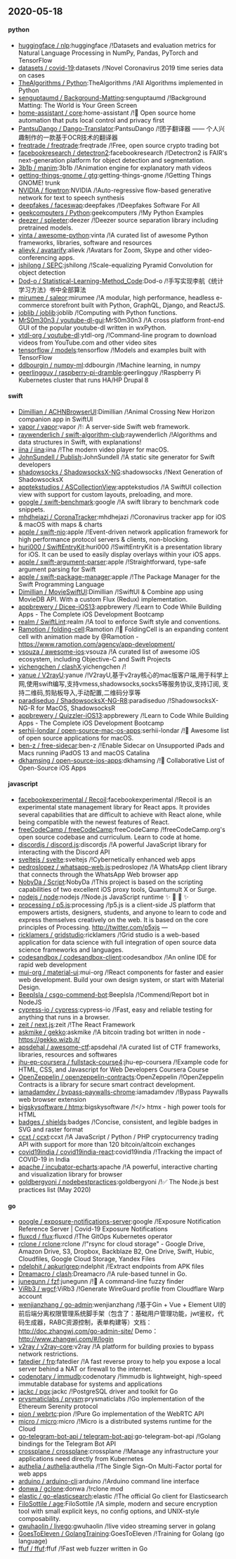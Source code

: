 ## 2020-05-18

#### python
* [huggingface / nlp](https://github.com/huggingface/nlp):huggingface /!Datasets and evaluation metrics for Natural Language Processing in NumPy, Pandas, PyTorch and TensorFlow
* [datasets / covid-19](https://github.com/datasets/covid-19):datasets /!Novel Coronavirus 2019 time series data on cases
* [TheAlgorithms / Python](https://github.com/TheAlgorithms/Python):TheAlgorithms /!All Algorithms implemented in Python
* [senguptaumd / Background-Matting](https://github.com/senguptaumd/Background-Matting):senguptaumd /!Background Matting: The World is Your Green Screen
* [home-assistant / core](https://github.com/home-assistant/core):home-assistant /!🏡
Open source home automation that puts local control and privacy first
* [PantsuDango / Dango-Translator](https://github.com/PantsuDango/Dango-Translator):PantsuDango /!团子翻译器 —— 个人兴趣制作的一款基于OCR技术的翻译器
* [freqtrade / freqtrade](https://github.com/freqtrade/freqtrade):freqtrade /!Free, open source crypto trading bot
* [facebookresearch / detectron2](https://github.com/facebookresearch/detectron2):facebookresearch /!Detectron2 is FAIR's next-generation platform for object detection and segmentation.
* [3b1b / manim](https://github.com/3b1b/manim):3b1b /!Animation engine for explanatory math videos
* [getting-things-gnome / gtg](https://github.com/getting-things-gnome/gtg):getting-things-gnome /!Getting Things GNOME! trunk
* [NVIDIA / flowtron](https://github.com/NVIDIA/flowtron):NVIDIA /!Auto-regressive flow-based generative network for text to speech synthesis
* [deepfakes / faceswap](https://github.com/deepfakes/faceswap):deepfakes /!Deepfakes Software For All
* [geekcomputers / Python](https://github.com/geekcomputers/Python):geekcomputers /!My Python Examples
* [deezer / spleeter](https://github.com/deezer/spleeter):deezer /!Deezer source separation library including pretrained models.
* [vinta / awesome-python](https://github.com/vinta/awesome-python):vinta /!A curated list of awesome Python frameworks, libraries, software and resources
* [alievk / avatarify](https://github.com/alievk/avatarify):alievk /!Avatars for Zoom, Skype and other video-conferencing apps.
* [jshilong / SEPC](https://github.com/jshilong/SEPC):jshilong /!Scale-equalizing Pyramid Convolution for object detection
* [Dod-o / Statistical-Learning-Method_Code](https://github.com/Dod-o/Statistical-Learning-Method_Code):Dod-o /!手写实现李航《统计学习方法》书中全部算法
* [mirumee / saleor](https://github.com/mirumee/saleor):mirumee /!A modular, high performance, headless e-commerce storefront built with Python, GraphQL, Django, and ReactJS.
* [joblib / joblib](https://github.com/joblib/joblib):joblib /!Computing with Python functions.
* [MrS0m30n3 / youtube-dl-gui](https://github.com/MrS0m30n3/youtube-dl-gui):MrS0m30n3 /!A cross platform front-end GUI of the popular youtube-dl written in wxPython.
* [ytdl-org / youtube-dl](https://github.com/ytdl-org/youtube-dl):ytdl-org /!Command-line program to download videos from YouTube.com and other video sites
* [tensorflow / models](https://github.com/tensorflow/models):tensorflow /!Models and examples built with TensorFlow
* [ddbourgin / numpy-ml](https://github.com/ddbourgin/numpy-ml):ddbourgin /!Machine learning, in numpy
* [geerlingguy / raspberry-pi-dramble](https://github.com/geerlingguy/raspberry-pi-dramble):geerlingguy /!Raspberry Pi Kubernetes cluster that runs HA/HP Drupal 8

#### swift
* [Dimillian / ACHNBrowserUI](https://github.com/Dimillian/ACHNBrowserUI):Dimillian /!Animal Crossing New Horizon companion app in SwiftUI
* [vapor / vapor](https://github.com/vapor/vapor):vapor /!💧
A server-side Swift web framework.
* [raywenderlich / swift-algorithm-club](https://github.com/raywenderlich/swift-algorithm-club):raywenderlich /!Algorithms and data structures in Swift, with explanations!
* [iina / iina](https://github.com/iina/iina):iina /!The modern video player for macOS.
* [JohnSundell / Publish](https://github.com/JohnSundell/Publish):JohnSundell /!A static site generator for Swift developers
* [shadowsocks / ShadowsocksX-NG](https://github.com/shadowsocks/ShadowsocksX-NG):shadowsocks /!Next Generation of ShadowsocksX
* [apptekstudios / ASCollectionView](https://github.com/apptekstudios/ASCollectionView):apptekstudios /!A SwiftUI collection view with support for custom layouts, preloading, and more.
* [google / swift-benchmark](https://github.com/google/swift-benchmark):google /!A swift library to benchmark code snippets.
* [mhdhejazi / CoronaTracker](https://github.com/mhdhejazi/CoronaTracker):mhdhejazi /!Coronavirus tracker app for iOS & macOS with maps & charts
* [apple / swift-nio](https://github.com/apple/swift-nio):apple /!Event-driven network application framework for high performance protocol servers & clients, non-blocking.
* [huri000 / SwiftEntryKit](https://github.com/huri000/SwiftEntryKit):huri000 /!SwiftEntryKit is a presentation library for iOS. It can be used to easily display overlays within your iOS apps.
* [apple / swift-argument-parser](https://github.com/apple/swift-argument-parser):apple /!Straightforward, type-safe argument parsing for Swift
* [apple / swift-package-manager](https://github.com/apple/swift-package-manager):apple /!The Package Manager for the Swift Programming Language
* [Dimillian / MovieSwiftUI](https://github.com/Dimillian/MovieSwiftUI):Dimillian /!SwiftUI & Combine app using MovieDB API. With a custom Flux (Redux) implementation.
* [appbrewery / Dicee-iOS13](https://github.com/appbrewery/Dicee-iOS13):appbrewery /!Learn to Code While Building Apps - The Complete iOS Development Bootcamp
* [realm / SwiftLint](https://github.com/realm/SwiftLint):realm /!A tool to enforce Swift style and conventions.
* [Ramotion / folding-cell](https://github.com/Ramotion/folding-cell):Ramotion /!📃
FoldingCell is an expanding content cell with animation made by @Ramotion - https://www.ramotion.com/agency/app-development/
* [vsouza / awesome-ios](https://github.com/vsouza/awesome-ios):vsouza /!A curated list of awesome iOS ecosystem, including Objective-C and Swift Projects
* [yichengchen / clashX](https://github.com/yichengchen/clashX):yichengchen /!
* [yanue / V2rayU](https://github.com/yanue/V2rayU):yanue /!V2rayU,基于v2ray核心的mac版客户端,用于科学上网,使用swift编写,支持vmess,shadowsocks,socks5等服务协议,支持订阅, 支持二维码,剪贴板导入,手动配置,二维码分享等
* [paradiseduo / ShadowsocksX-NG-R8](https://github.com/paradiseduo/ShadowsocksX-NG-R8):paradiseduo /!ShadowsocksX-NG-R for MacOS, ShadowsocksR
* [appbrewery / Quizzler-iOS13](https://github.com/appbrewery/Quizzler-iOS13):appbrewery /!Learn to Code While Building Apps - The Complete iOS Development Bootcamp
* [serhii-londar / open-source-mac-os-apps](https://github.com/serhii-londar/open-source-mac-os-apps):serhii-londar /!🚀
Awesome list of open source applications for macOS.
* [ben-z / free-sidecar](https://github.com/ben-z/free-sidecar):ben-z /!Enable Sidecar on Unsupported iPads and Macs running iPadOS 13 and macOS Catalina
* [dkhamsing / open-source-ios-apps](https://github.com/dkhamsing/open-source-ios-apps):dkhamsing /!📱
Collaborative List of Open-Source iOS Apps

#### javascript
* [facebookexperimental / Recoil](https://github.com/facebookexperimental/Recoil):facebookexperimental /!Recoil is an experimental state management library for React apps. It provides several capabilities that are difficult to achieve with React alone, while being compatible with the newest features of React.
* [freeCodeCamp / freeCodeCamp](https://github.com/freeCodeCamp/freeCodeCamp):freeCodeCamp /!freeCodeCamp.org's open source codebase and curriculum. Learn to code at home.
* [discordjs / discord.js](https://github.com/discordjs/discord.js):discordjs /!A powerful JavaScript library for interacting with the Discord API
* [sveltejs / svelte](https://github.com/sveltejs/svelte):sveltejs /!Cybernetically enhanced web apps
* [pedroslopez / whatsapp-web.js](https://github.com/pedroslopez/whatsapp-web.js):pedroslopez /!A WhatsApp client library that connects through the WhatsApp Web browser app
* [NobyDa / Script](https://github.com/NobyDa/Script):NobyDa /!This project is based on the scripting capabilities of two excellent iOS proxy tools, Quantumult X or Surge.
* [nodejs / node](https://github.com/nodejs/node):nodejs /!Node.js JavaScript runtime
✨
🐢
🚀
✨
* [processing / p5.js](https://github.com/processing/p5.js):processing /!p5.js is a client-side JS platform that empowers artists, designers, students, and anyone to learn to code and express themselves creatively on the web. It is based on the core principles of Processing. http://twitter.com/p5xjs —
* [ricklamers / gridstudio](https://github.com/ricklamers/gridstudio):ricklamers /!Grid studio is a web-based application for data science with full integration of open source data science frameworks and languages.
* [codesandbox / codesandbox-client](https://github.com/codesandbox/codesandbox-client):codesandbox /!An online IDE for rapid web development
* [mui-org / material-ui](https://github.com/mui-org/material-ui):mui-org /!React components for faster and easier web development. Build your own design system, or start with Material Design.
* [BeepIsla / csgo-commend-bot](https://github.com/BeepIsla/csgo-commend-bot):BeepIsla /!Commend/Report bot in NodeJS
* [cypress-io / cypress](https://github.com/cypress-io/cypress):cypress-io /!Fast, easy and reliable testing for anything that runs in a browser.
* [zeit / next.js](https://github.com/zeit/next.js):zeit /!The React Framework
* [askmike / gekko](https://github.com/askmike/gekko):askmike /!A bitcoin trading bot written in node - https://gekko.wizb.it/
* [apsdehal / awesome-ctf](https://github.com/apsdehal/awesome-ctf):apsdehal /!A curated list of CTF frameworks, libraries, resources and softwares
* [jhu-ep-coursera / fullstack-course4](https://github.com/jhu-ep-coursera/fullstack-course4):jhu-ep-coursera /!Example code for HTML, CSS, and Javascript for Web Developers Coursera Course
* [OpenZeppelin / openzeppelin-contracts](https://github.com/OpenZeppelin/openzeppelin-contracts):OpenZeppelin /!OpenZeppelin Contracts is a library for secure smart contract development.
* [iamadamdev / bypass-paywalls-chrome](https://github.com/iamadamdev/bypass-paywalls-chrome):iamadamdev /!Bypass Paywalls web browser extension
* [bigskysoftware / htmx](https://github.com/bigskysoftware/htmx):bigskysoftware /!</> htmx - high power tools for HTML
* [badges / shields](https://github.com/badges/shields):badges /!Concise, consistent, and legible badges in SVG and raster format
* [ccxt / ccxt](https://github.com/ccxt/ccxt):ccxt /!A JavaScript / Python / PHP cryptocurrency trading API with support for more than 120 bitcoin/altcoin exchanges
* [covid19india / covid19india-react](https://github.com/covid19india/covid19india-react):covid19india /!Tracking the impact of COVID-19 in India
* [apache / incubator-echarts](https://github.com/apache/incubator-echarts):apache /!A powerful, interactive charting and visualization library for browser
* [goldbergyoni / nodebestpractices](https://github.com/goldbergyoni/nodebestpractices):goldbergyoni /!✅
The Node.js best practices list (May 2020)

#### go
* [google / exposure-notifications-server](https://github.com/google/exposure-notifications-server):google /!Exposure Notification Reference Server | Covid-19 Exposure Notifications
* [fluxcd / flux](https://github.com/fluxcd/flux):fluxcd /!The GitOps Kubernetes operator
* [rclone / rclone](https://github.com/rclone/rclone):rclone /!"rsync for cloud storage" - Google Drive, Amazon Drive, S3, Dropbox, Backblaze B2, One Drive, Swift, Hubic, Cloudfiles, Google Cloud Storage, Yandex Files
* [ndelphit / apkurlgrep](https://github.com/ndelphit/apkurlgrep):ndelphit /!Extract endpoints from APK files
* [Dreamacro / clash](https://github.com/Dreamacro/clash):Dreamacro /!A rule-based tunnel in Go.
* [junegunn / fzf](https://github.com/junegunn/fzf):junegunn /!🌸
A command-line fuzzy finder
* [ViRb3 / wgcf](https://github.com/ViRb3/wgcf):ViRb3 /!Generate WireGuard profile from Cloudflare Warp account
* [wenjianzhang / go-admin](https://github.com/wenjianzhang/go-admin):wenjianzhang /!基于Gin + Vue + Element UI的前后端分离权限管理系统脚手架（包含了：基础用户管理功能，jwt鉴权，代码生成器，RABC资源控制，表单构建等）文档：http://doc.zhangwj.com/go-admin-site/ Demo： http://www.zhangwj.com/#/login
* [v2ray / v2ray-core](https://github.com/v2ray/v2ray-core):v2ray /!A platform for building proxies to bypass network restrictions.
* [fatedier / frp](https://github.com/fatedier/frp):fatedier /!A fast reverse proxy to help you expose a local server behind a NAT or firewall to the internet.
* [codenotary / immudb](https://github.com/codenotary/immudb):codenotary /!immudb is lightweight, high-speed immutable database for systems and applications
* [jackc / pgx](https://github.com/jackc/pgx):jackc /!PostgreSQL driver and toolkit for Go
* [prysmaticlabs / prysm](https://github.com/prysmaticlabs/prysm):prysmaticlabs /!Go implementation of the Ethereum Serenity protocol
* [pion / webrtc](https://github.com/pion/webrtc):pion /!Pure Go implementation of the WebRTC API
* [micro / micro](https://github.com/micro/micro):micro /!Micro is a distributed systems runtime for the Cloud
* [go-telegram-bot-api / telegram-bot-api](https://github.com/go-telegram-bot-api/telegram-bot-api):go-telegram-bot-api /!Golang bindings for the Telegram Bot API
* [crossplane / crossplane](https://github.com/crossplane/crossplane):crossplane /!Manage any infrastructure your applications need directly from Kubernetes
* [authelia / authelia](https://github.com/authelia/authelia):authelia /!The Single Sign-On Multi-Factor portal for web apps
* [arduino / arduino-cli](https://github.com/arduino/arduino-cli):arduino /!Arduino command line interface
* [donwa / gclone](https://github.com/donwa/gclone):donwa /!rclone mod
* [elastic / go-elasticsearch](https://github.com/elastic/go-elasticsearch):elastic /!The official Go client for Elasticsearch
* [FiloSottile / age](https://github.com/FiloSottile/age):FiloSottile /!A simple, modern and secure encryption tool with small explicit keys, no config options, and UNIX-style composability.
* [gwuhaolin / livego](https://github.com/gwuhaolin/livego):gwuhaolin /!live video streaming server in golang
* [GoesToEleven / GolangTraining](https://github.com/GoesToEleven/GolangTraining):GoesToEleven /!Training for Golang (go language)
* [ffuf / ffuf](https://github.com/ffuf/ffuf):ffuf /!Fast web fuzzer written in Go
